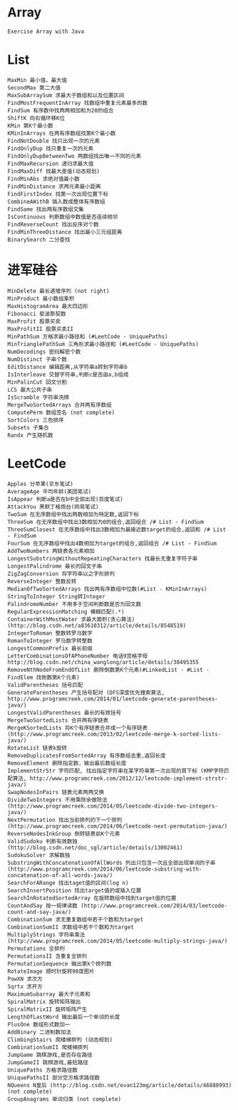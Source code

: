 # Array
    Exercise Array with Java
# List
    MaxMin 最小值，最大值
    SecondMax 第二大值
    MaxSubArraySum 求最大子数组和以及位置区间
    FindMostFrequentInArray 找数组中重复元素最多的数
    FindSum 有序数中找两两相加和为20的组合
    ShiftK 向右循环移K位
    KMin 第K个最小数
    KMinInArrays 在两有序数组找第K个最小数
    FindNotDouble 找只出现一次的元素
    FindOnlyDup 找只重复一次的元素
    FindOnlyDupBetweenTwo 两数组找出唯一不同的元素
    FindMaxRecursion 递归求最大值
    FindMaxDiff 找最大差值(动态规划)
    FindMinAbs 求绝对值最小数
    FindMinDistance 求两元素最小距离
    FindFirstIndex 找第一次出现位置下标
    CombineAWithB 插入数成整体有序数组
    FindSame 找出两有序数组交集
    IsContinuous 判断数组中数值是否连续相邻
    FindReverseCount 找出反序对个数
    FindMinThreeDistance 找出最小三元组距离
    BinarySearch 二分查找
# 进军硅谷
    MinDelete 最长递增序列 (not right)
    MinProduct 最小数组乘积
    MaxHistogramArea 最大四边形
    Fibonacci 斐波那契数
    MaxProfit 股票买卖
    MaxProfitII 股票买卖II
    MinPathSum 方格求最小路径和 (#LeetCode - UniquePaths)
    MinTrianglePathSum 三角形求最小路径和 (#LeetCode - UniquePaths)
    NumDecodings 密码解密个数
    NumDistinct 子串个数
    EditDistance 编辑距离,从字符串a转到字符串b
    IsInterleave 交替字符串,判断c是否由a,b组成
    MinPalinCut 回文分割
    LCS 最大公共子串
    IsScramble 字符串洗牌
    MergeTwoSortedArrays 合并两有序数组
    ComputePerm 数组签名 (not complete)
    SortColors 三色排序
    Subsets 子集合
    Randx 产生随机数
# LeetCode
    Apples 分苹果(京东笔试)
    AverageAge 平均年龄(美团笔试)
    IsAppear 判断a是否在b中全部出现(百度笔试)
    AttackYou 黑默丁格炮台(网易笔试)
    TwoSum 在无序数组中找出两数相加为特定数,返回下标
    ThreeSum 在无序数组中找出3数相加为0的组合,返回组合 /# List - FindSum
    ThreeSumClosest 在无序数组中找出3数相加为最接近数target的组合,返回和 /# List - FindSum
    FourSum 在无序数组中找出4数相加为target的组合,返回组合 /# List - FindSum
    AddTwoNumbers 两链表各元素相加
    LongestSubstringWithoutRepeatingCharacters 找最长无重复字符子串
    LongestPalindrome 最长的回文子串
    ZigZagConversion 将字符串以之字形排列
    ReverseInteger 整数反转
    MedianOfTwoSortedArrays 找出两有序数组中位数(#List - KMinInArrays)
    StringToInteger String转Integer
    PalindromeNumber 不用多于空间判断数是否为回文数
    RegularExpressionMatching 模糊匹配(.*)
    ContainerWithMostWater 求最大面积(贪心算法) (http://blog.csdn.net/a83610312/article/details/8548519)
    IntegerToRoman 整数转罗马数字
    RomanToInteger 罗马数字转整数
    LongestCommonPrefix 最长前缀
    LetterCombinationsOfAPhoneNumber 电话9宫格字母 http://blog.csdn.net/china_wanglong/article/details/38495355
    RemoveNthNodeFromEndOfList 删除倒数第K个元素(#LinkedList - #List - FindElem 找倒数第K个元素)
    ValidParentheses 括号匹配
    GenerateParentheses 产生括号配对 (DFS深度优先搜索算法, http://www.programcreek.com/2014/01/leetcode-generate-parentheses-java/)
    LongestValidParentheses 最长的有效括号
    MergeTwoSortedLists 合并两有序链表
    MergeKSortedLists 将K个有序链表合并成一个有序链表 (http://www.programcreek.com/2013/02/leetcode-merge-k-sorted-lists-java/)
    RotateList 链表k旋转
    RemoveDuplicatesFromSortedArray 有序数组去重,返回长度
    RemoveElement 删除指定数，输出最后数组长度
    ImplementStrStr 字符匹配, 找出指定字符串在某字符串第一次出现的首下标 (KMP字符匹配算法, http://www.programcreek.com/2012/12/leetcode-implement-strstr-java/)
    SwapNodesInPairs 链表元素两两交换
    DivideTwoIntegers 不用乘除余做除法 (http://www.programcreek.com/2014/05/leetcode-divide-two-integers-java/)
    NextPermutation 找出当前排列的下一个排列(http://www.programcreek.com/2014/06/leetcode-next-permutation-java/)
    ReverseNodesInkGroup 倒转链表前K个元素
    ValidSudoku 判断有效数独 (http://blog.csdn.net/doc_sgl/article/details/13002461)
    SudokuSolver 求解数独
    SubstringWithConcatenationOfAllWords 列出只包含一次且全部出现单词的子串 (http://www.programcreek.com/2014/06/leetcode-substring-with-concatenation-of-all-words-java/)
    SearchForARange 找出taget值的区间(log n)
    SearchInsertPosition 找出target值的或插入位置
    SearchInRotatedSortedArray 在旋转数组中找到target值的位置
    CountAndSay 按一规律读数 (http://www.programcreek.com/2014/03/leetcode-count-and-say-java/)
    CombinationSum 求无重复数组中若干个数和为target
    CombinationSumII 求数组中若干个数和为target
    MultiplyStrings 字符串乘法 (http://www.programcreek.com/2014/05/leetcode-multiply-strings-java/)
    Permutations 全排列
    PermutationsII 含重复全排列
    PermutationSequence 输出第k个排列数
    RotateImage 顺时针旋转90度图片
    PowXN 求次方
    Sqrtx 求开方
    MaximumSubarray 最大子元素和
    SpiralMatrix 旋转矩阵输出
    SpiralMatrixII 旋转矩阵产生
    LengthOfLastWord 输出最后一个单词的长度
    PlusOne 数组形式数加一
    AddBinary 二进制数加法
    ClimbingStairs 爬楼梯排列 (动态规划)
    CombinationSumII 爬楼梯排列
    JumpGame 跳棋游戏,是否存在路径
    JumpGameII 跳棋游戏,最短路径
    UniquePaths 方格求路径数
    UniquePathsII 部分空方格求路径数
    NQueens N皇后 (http://blog.csdn.net/evan123mg/article/details/46888993) (not complete)
    GroupAnagrams 单词归类 (not complete)